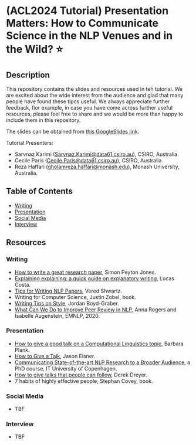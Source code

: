 # (ACL2024 Tutorial) Presentation Matters: How to Communicate Science in the NLP Venues and in the Wild? ⭐️

## Description
This repository contains the slides and resources used in teh tutorial. We are excited about the wide interest from the audience and glad that many people have found these tipcs useful. 
We always appreciate further feedback, fior example, in case you have come across further useful resources, please feel free to share and we would be more than happy to include them in this repository. 

The slides can be obtained from [this GoogleSlides link](https://docs.google.com/presentation/d/1gZp95SPqX9JQUbhzF_amPQLhyPbDQk9z/edit?usp=sharing&ouid=113394830930190286342&rtpof=true&sd=true). 

Tutorial Presenters:
- Sarvnaz Karimi (Sarvnaz.Karimi@data61.csiro.au), CSIRO, Australia. 
- Cecile Paris (Cecile.Paris@data61.csiro.au), CSIRO, Australia
- Reza Haffari (gholamreza.haffari@monash.edu), Monash University, Australia. 

## Table of Contents 
- [Writing](writing)
- [Presentation](presentation)
- [Social Media](media)
- [Interview](interview)
   
## Resources

### Writing <a name="writing"></a>
* [How to write a great research paper](https://www.microsoft.com/en-us/research/academic-program/write-great-research-paper/), Simon Peyton Jones.
* [Explaining explaining: a quick guide on explanatory writing](https://lucasfcosta.com/2021/09/30/explaining-in-writing.html), Lucas Costa.
* [Tips for Writing NLP Papers](https://medium.com/@vered1986/tips-for-writing-nlp-papers-9c729a2f9e1f), Vered Shwartz.
* Writing for Computer Science, Justin Zobel, book.
* [Writing Tips on Style](http://users.umiacs.umd.edu/~jbg/static/style.html), Jordan Boyd-Graber.
* [What Can We Do to Improve Peer Review in NLP](https://aclanthology.org/2020.findings-emnlp.112.pdf), Anna Rogers and Isabelle Augenstein, EMNLP, 2020.

### Presentation <a name="presentation"></a>
* [How to give a good talk on a Computational Linguistics topic](https://naacl2018.wordpress.com/2018/05/27/how-to-give-a-good-talk-on-a-computational-linguistics-topic), Barbara Plank.
* [How to Give a Talk](https://www.cs.jhu.edu/~jason/advice/how-to-give-a-talk.html), Jason Eisner.
* [Communicating State-of-the-art NLP Research to a Broader Audience](https://en.itu.dk/Research/PhD-Programme/PhD-Courses/PhD-courses-2021/PhD-Course---Communicating-State-of-the-art-NLP-Research-to-a-Broader-Audience), a PhD course, IT University of Copenhagen.
* [How to give talks that people can follow](https://www.youtube.com/watch?v=TCytsY8pdsc), Derek Dreyer.
* 7 habits of highly effective people, Stephan Covey, book. 

### Social Media <a name="media"></a>
* TBF

### Interview <a name="interview"></a>
* TBF

